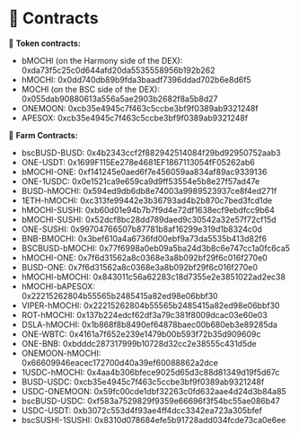 # 📄  Contracts

📄 **Token contracts:**

* bMOCHI \(on the Harmony side of the DEX\): 0xda73f5c25c0d644afd20da5535558956b192b262
* hMOCHI: 0x0dd740db89b9fda3baadf7396ddad702b6e8d6f5
* MOCHI \(on the BSC side of the DEX\): 0x055dab90880613a556a5ae2903b2682f8a5b8d27
* ONEMOON: 0xcb35e4945c7f463c5ccbe3bf9f0389ab9321248f
* APESOX: 0xcb35e4945c7f463c5ccbe3bf9f0389ab9321248f

📄 **Farm Contracts:**

* bscBUSD-BUSD: 0x4b2343ccf2f882942514084f29bd92950752aab3
* ONE-USDT: 0x1699F115Ee278e4681EF1867113054fF05262ab6
* bMOCHI-ONE: 0xf141245e0aed6f7e456059aa834af89ac9339136
* ONE-1USDC: 0x0e1521ca9e659ca9d9ff53554e5b8e27f57ad47e
* BUSD-hMOCHI: 0x594ed9db6db8e74003a9989523937ce8f4ed271f
* 1ETH-hMOCHI: 0xc313fe99442e3b36793ad4b2b870c7bed3fcd1de
* hMOCHI-SUSHI: 0xb60d01e94b7b7f9d4e72df1638ecf9ebdfcc9b64
* bMOCHI-SUSHI: 0x52dcf8bc28dd789daed9c30542a32e57f72cf15d
* ONE-SUSHI: 0x99704766507b87781b8af16299e319d1b8324c0d
* BNB-BMOCHI: 0x3bef610a4a6736fd00ebf9a73da5535b413d82f6
* BSCBUSD-bMOCHI: 0x77f6998a0eb09a5ba24d3b8c6e747cc1a0fc6ca5
* hMOCHI-ONE: 0x7f6d31562a8c0368e3a8b092bf29f6c016f270e0
* BUSD-ONE: 0x7f6d31562a8c0368e3a8b092bf29f6c016f270e0
* hMOCHI-bMOCHI: 0x843011c56a62283c18d7355e2e3851022ad2ec38
* hMOCHI-bAPESOX: 0x22215262804b55565b2485415a82ed98e06bbf30
* VIPER-hMOCHI: 0x22215262804b55565b2485415a82ed98e06bbf30
* ROT-hMOCHI: 0x137b224edcf62df3a79c381f8009dcac03e60e03
* DSLA-hMOCHI: 0x1b868f8b8490ef64878baec00b680eb3e89285da
* ONE-WBTC: 0x4161a7f652e239e1479b00b593f72b35d909609c
* ONE-BNB: 0xbdddc287317999b10728d32cc2e38555c431d5de
* ONEMOON-hMOCHI: 0x66609946eacec172700d40a39ef60088862a2dce
* 1USDC-hMOCHI: 0x4aa4b306bfece9025d65d3c88d81349d19f5d67c
* BUSD-USDC: 0xcb35e4945c7f463c5ccbe3bf9f0389ab9321248f
* USDC-ONEMOON: 0x59fc00cde1dbf32263c0fd632aae4d24d3b84a85
* bscBUSD-USDC: 0xf583a7529829f9359e66696f3f54bc55ae086b47
* USDC-USDT: 0xb3072c553d4f93ae4ff4dcc3342ea723a305bfef
* bscSUSHI-1SUSHI: 0x8310d078684efe5b91728add034fcde73ca0e6ee


